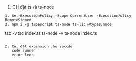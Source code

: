 1. Cài đặt ts và ts-node
```
1. Set-ExecutionPolicy -Scope CurrentUser -ExecutionPolicy RemoteSigned
2. npm i -g typescript ts-node ts-lib @types/node

```
tsc -v
tsc index.ts
ts-node -v
ts-node index.ts
```

2. Cài đặt extension cho vscode
   code runner
   error lens
